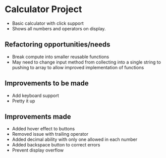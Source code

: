 # Calculator Project
* Basic calculator with click support
* Shows all numbers and operators on display.

##  Refactoring opportunities/needs
* Break compute into smaller reusable functions
* May need to change input method from collecting into a single string to pushing to array to allow improved implementation of functions

## Improvements to be made
* Add keyboard support
* Pretty it up

## Improvements made
* Added hover effect to buttons
* Removed issue with trailing operator
* Added decimal ability with only one allowed in each number
* Added backspace button to correct errors
* Prevent display overflow